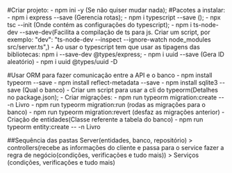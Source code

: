 #Criar projeto:
    - npm ini -y (Se não quiser mudar nada);
#Pacotes a instalar:
    - npm i express --save (Gerencia rotas);
    - npm i typescript --save ();
    - npx tsc --init (Onde contém as configurações do typescript);
    - npm i ts-node-dev --save-dev(Facilita a compilação de ts para js. Criar um script, por exemplo:
                                    "dev": "ts-node-dev --inspect --ignore-watch node_modules src/server.ts",)
        - Ao usar o typescript tem que usar as tipagens das bibliotecas:
            npm i --save-dev @types/express;
    - npm i uuid --save (Gera ID aleatório)
    - npm i uuid @types/uuid -D
        
#Usar ORM para fazer comunicação entre a API e o banco
    - npm install typeorm --save
    - npm install reflect-metadata --save
    - npm install sqlite3 --save (Qual o banco)
    - Criar um script para usar a cli do typeorm(Detalhes no package.json);
    - Criar migrações:
        - npm run typeorm migration:create -- -n Livro
        - npm run typeorm migration:run (rodas as migrações para o banco)
        - npm run typeorm migration:revert (desfaz as migrações anterior)
    - Criação de entidades(Classe referente a tabela do banco)
        - npm run typeorm entity:create -- -n Livro

##Sequência das pastas
Server(entidades, banco, repositório) > controllers(recebe as informações do cliente e passa para o service fazer a regra de negócio(condições, verificações e tudo mais)) > Serviços (condições, verificações e tudo mais)